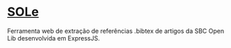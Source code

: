 # <a href="https://jose-almir.github.io/SOLe/">SOLe</a>
Ferramenta web de extração de referências .bibtex de artigos da SBC Open Lib desenvolvida em ExpressJS.
